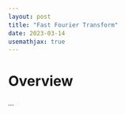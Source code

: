 ```yaml
---
layout: post
title: "Fast Fourier Transform"
date: 2023-03-14
usemathjax: true
---
```


<style>
table {
  border-collapse: collapse;
  width: 10%;

}

th, td {
  padding: 1px;
  text-align: center;
}
</style>
<script>
  $(document).ready(function () {
    $('.hidden1, .hidden2').each(function (hidden) {
      $(this).delay(hidden * 150).fadeIn(150);
    });
  });
</script>

# Overview

<div class="hidden1" style="display: none;">
<img src="/assets/posts/fft.png"
     alt="Minimalistic vector art of Knapsack problem with fruit"
     style="float: center; width: 280px; height: 300px; display: block;
  margin-left: auto;
  margin-right: auto;" />
</div>

<div class="hidden2" style="display: none;">
<p>The Fast Fourier Transform (FFT) algorithm is a divide and conquer algorithm that computes the Discrete Fourier Transform (DFT) of a sequence, or its inverse (IDFT). The DFT is a linear transformation that maps a vector of complex numbers to another vector of complex numbers. The DFT is widely used in signal processing and related fields to analyze frequencies contained in a signal.</p>
</div>

_..._
